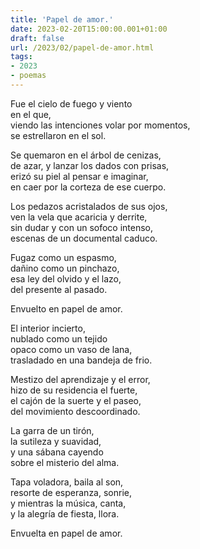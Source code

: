 ```yaml
---
title: 'Papel de amor.'
date: 2023-02-20T15:00:00.001+01:00
draft: false
url: /2023/02/papel-de-amor.html
tags: 
- 2023
- poemas
---
```


Fue el cielo de fuego y viento  
en el que,  
viendo las intenciones volar por momentos,  
se estrellaron en el sol.  

Se quemaron en el árbol de cenizas,  
de azar, y lanzar los dados con prisas,  
erizó su piel al pensar e imaginar,  
en caer por la corteza de ese cuerpo.  

Los pedazos acristalados de sus ojos,  
ven la vela que acaricia y derrite,  
sin dudar y con un sofoco intenso,  
escenas de un documental caduco.  

Fugaz como un espasmo,  
dañino como un pinchazo,  
esa ley del olvido y el lazo,  
del presente al pasado.  
 
Envuelto en papel de amor.  

El interior incierto,  
nublado como un tejido  
opaco como un vaso de lana,  
trasladado en una bandeja de frio.  

Mestizo del aprendizaje y el error,  
hizo de su residencia el fuerte,  
el cajón de la suerte y el paseo,  
del movimiento descoordinado.  

La garra de un tirón,  
la sutileza y suavidad,  
y una sábana cayendo  
sobre el misterio del alma.  

Tapa voladora, baila al son,  
resorte de esperanza, sonrie,  
y mientras la música, canta,  
y la alegría de fiesta, llora.  

Envuelta en papel de amor.  